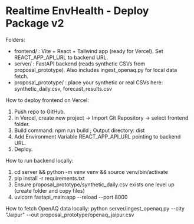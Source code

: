 
Realtime EnvHealth - Deploy Package v2
=====================================
Folders:
- frontend/ : Vite + React + Tailwind app (ready for Vercel). Set REACT_APP_API_URL to backend URL.
- server/   : FastAPI backend (reads synthetic CSVs from proposal_prototype). Also includes ingest_openaq.py for local data fetch.
- proposal_prototype/ : place your synthetic or real CSVs here: synthetic_daily.csv, forecast_results.csv

How to deploy frontend on Vercel:
1. Push repo to GitHub.
2. In Vercel, create new project -> Import Git Repository -> select frontend folder.
3. Build command: npm run build ; Output directory: dist
4. Add Environment Variable REACT_APP_API_URL pointing to backend URL.
5. Deploy.

How to run backend locally:
1. cd server && python -m venv venv && source venv/bin/activate
2. pip install -r requirements.txt
3. Ensure proposal_prototype/synthetic_daily.csv exists one level up (create folder and copy files)
4. uvicorn fastapi_main:app --reload --port 8000

How to fetch OpenAQ data locally:
python server/ingest_openaq.py --city "Jaipur" --out proposal_prototype/openaq_jaipur.csv

